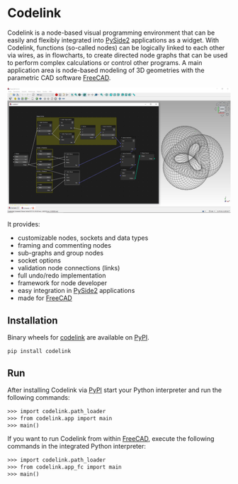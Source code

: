 # Codelink

Codelink is a node-based visual programming environment that can be easily and flexibly integrated into 
[PySide2](https://pypi.org/project/PySide2/) applications as a widget. With Codelink, functions (so-called nodes) can 
be logically linked to each other via wires, as in flowcharts, to create directed node graphs that can be used to 
perform complex calculations or control other programs. A main application area is node-based modeling of 3D geometries 
with the parametric CAD software [FreeCAD](https://www.freecad.org/).

![Startup image](https://github.com/j8sr0230/codelink/raw/main/img/start_up_image.png)


It provides:
* customizable nodes, sockets and data types
* framing and commenting nodes
* sub-graphs and group nodes
* socket options
* validation node connections (links)
* full undo/redo implementation
* framework for node developer
* easy integration in [PySide2](https://pypi.org/project/PySide2/) applications
* made for [FreeCAD](https://www.freecad.org/)

## Installation
Binary wheels for [codelink](https://pypi.org/project/codelink/) are available on 
[PyPI](https://pypi.org/).  
```
pip install codelink
```

## Run
After installing Codelink via [PyPI](https://pypi.org/) start your Python interpreter and run the following commands:
```
>>> import codelink.path_loader
>>> from codelink.app import main
>>> main()
```

If you want to run Codelink from within [FreeCAD](https://www.freecad.org/), execute the following commands in the 
integrated Python interpreter:
```
>>> import codelink.path_loader
>>> from codelink.app_fc import main
>>> main()
```